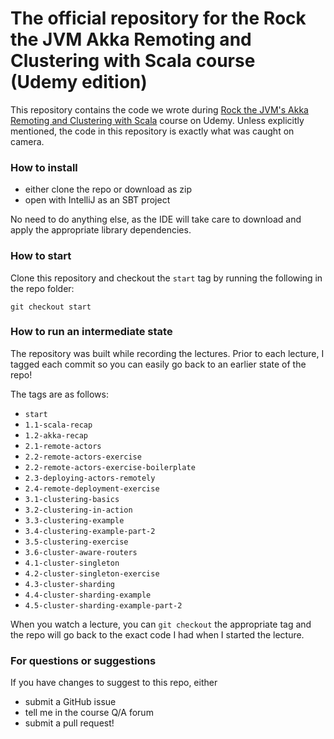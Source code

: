 # The official repository for the Rock the JVM Akka Remoting and Clustering with Scala course (Udemy edition)

This repository contains the code we wrote during  [Rock the JVM's Akka Remoting and Clustering with Scala](https://www.udemy.com/akka-remoting-clustering) course on Udemy. Unless explicitly mentioned, the code in this repository is exactly what was caught on camera.

### How to install
- either clone the repo or download as zip
- open with IntelliJ as an SBT project

No need to do anything else, as the IDE will take care to download and apply the appropriate library dependencies.

### How to start

Clone this repository and checkout the `start` tag by running the following in the repo folder:

```
git checkout start
```

### How to run an intermediate state

The repository was built while recording the lectures. Prior to each lecture, I tagged each commit so you can easily go back to an earlier state of the repo!

The tags are as follows:

* `start`
* `1.1-scala-recap`
* `1.2-akka-recap`
* `2.1-remote-actors`
* `2.2-remote-actors-exercise`
* `2.2-remote-actors-exercise-boilerplate`
* `2.3-deploying-actors-remotely`
* `2.4-remote-deployment-exercise`
* `3.1-clustering-basics`
* `3.2-clustering-in-action`
* `3.3-clustering-example`
* `3.4-clustering-example-part-2`
* `3.5-clustering-exercise`
* `3.6-cluster-aware-routers`
* `4.1-cluster-singleton`
* `4.2-cluster-singleton-exercise`
* `4.3-cluster-sharding`
* `4.4-cluster-sharding-example`
* `4.5-cluster-sharding-example-part-2`

When you watch a lecture, you can `git checkout` the appropriate tag and the repo will go back to the exact code I had when I started the lecture.

### For questions or suggestions

If you have changes to suggest to this repo, either
- submit a GitHub issue
- tell me in the course Q/A forum
- submit a pull request!

